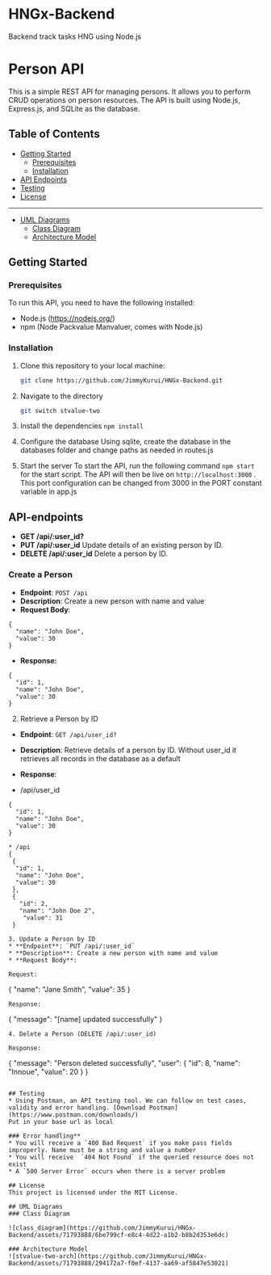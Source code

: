 # HNGx-Backend
Backend track tasks HNG using Node.js

# Person API

This is a simple REST API for managing persons. It allows you to perform CRUD operations on person resources. The API is built using Node.js, Express.js, and SQLite as the database.

## Table of Contents

- [Getting Started](#getting-started)
  - [Prerequisites](#prerequisites)
  - [Installation](#installation)
- [API Endpoints](#api-endpoints)
- [Testing](#testing)
- [License](#license)
  
---
- [UML Diagrams](#uml)
  - [Class Diagram](#class-dg) 
  - [Architecture Model](#arch-dg) 

## Getting Started

### Prerequisites

To run this API, you need to have the following installed:

- Node.js (https://nodejs.org/)
- npm (Node Packvalue Manvaluer, comes with Node.js)

### Installation

1. Clone this repository to your local machine:

   ```bash
   git clone https://github.com/JimmyKurui/HNGx-Backend.git
   
2. Navigate to the directory
   ```bash
   git switch stvalue-two  

3. Install the dependencies
    `npm install`
   
5. Configure the database
   Using sqlite, create the database in the databases folder and change paths as needed in routes.js

6. Start the server
To start the API, run the following command `npm start` for the start script. The API will then be live on `http://localhost:3000` . This port configuration can be changed from 3000 in the PORT constant variable in app.js

## API-endpoints

* **GET /api/:user_id?** 
* **PUT /api/:user_id** Update details of an existing person by ID.
* **DELETE /api/:user_id** Delete a person by ID.

### Create a Person 
* **Endpoint**: `POST /api`
* **Description**: Create a new person with name and value
* **Request Body**: 
```
{
  "name": "John Doe",
  "value": 30
}
```
* **Response:**
```
{
  "id": 1,
  "name": "John Doe",
  "value": 30
}
```
2. Retrieve a Person by ID
* **Endpoint**: `GET /api/user_id?`
* **Description**: Retrieve details of a person by ID. Without user_id it retrieves all records in the database as a default
* **Response**:

* /api/user_id
```
{
  "id": 1,
  "name": "John Doe",
  "value": 30
}
```
```
* /api
{
 {
  "id": 1,
  "name": "John Doe",
  "value": 30
 },
 {
   "id": 2,
   "name": "John Doe 2",
    "value": 31
 }

3. Update a Person by ID
* **Endpoint**: `PUT /api/:user_id`
* **Description**: Create a new person with name and value
* **Request Body**:

Request:
```
{
  "name": "Jane Smith",
  "value": 35
}
```
Response:
```
{
  "message": "[name] updated successfully"
}
```
4. Delete a Person (DELETE /api/:user_id)

Response:
```
{
    "message": "Person deleted successfully",
    "user": {
        "id": 8,
        "name": "Innoue",
        "value": 20
    }
}
```

## Testing
* Using Postman, an API testing tool. We can follow on test cases, validity and error handling. [Download Postman](https://www.postman.com/downloads/)
Put in your base url as local

### Error handling**
* You will receive a `400 Bad Request` if you make pass fields improperly. Name must be a string and value a number
* You will receive  `404 Not Found` if the queried resource does not exist
* A `500 Server Error` occurs when there is a server problem  

## License
This project is licensed under the MIT License.

## UML Diagrams
### Class Diagram

![class_diagram](https://github.com/JimmyKurui/HNGx-Backend/assets/71793888/6be799cf-e8c4-4d22-a1b2-b8b2d353e6dc)

### Architecture Model
![stvalue-two-arch](https://github.com/JimmyKurui/HNGx-Backend/assets/71793888/294172a7-f0ef-4137-aa69-af5847e53021)
